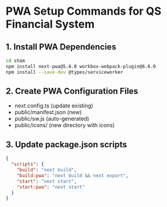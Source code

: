 # PWA Setup Commands for QS Financial System

## 1. Install PWA Dependencies

```bash
cd sham
npm install next-pwa@5.6.0 workbox-webpack-plugin@6.6.0
npm install --save-dev @types/serviceworker
```

## 2. Create PWA Configuration Files

- next.config.ts (update existing)
- public/manifest.json (new)
- public/sw.js (auto-generated)
- public/icons/ (new directory with icons)

## 3. Update package.json scripts

```json
{
  "scripts": {
    "build": "next build",
    "build:pwa": "next build && next export",
    "start": "next start",
    "start:pwa": "next start"
  }
}
```
